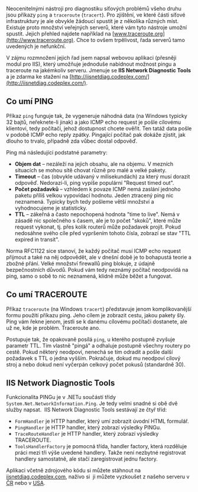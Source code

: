 <!-- dcterms:identifier = aspnetcz#265 -->
<!-- dcterms:title = IIS Network Diagnostic Tools: Ping a Traceroute pro váš server -->
<!-- dcterms:abstract = Neocenitelnými nástroji pro diagnostiku síťových problémů všeho druhu jsou příkazy ping a traceroute (tracert). Pro zjištění, ve které části síťové infrastruktury je ale obvykle žádoucí spustit je z několika různých míst. Existuje proto množství veřejných serverů, které vám tyto nástroje umožní spustit. Ukážeme si, jak takovou službu napsat v ASP.NET a provozovat na IIS. -->
<!-- np9:categoryId = 4 -->
<!-- x4w:category = Programování -->
<!-- np9:authorId = 1 -->
<!-- np9:authorEmail = michal.valasek@altairis.cz -->
<!-- dcterms:creator = Michal Altair Valášek -->
<!-- dcterms:created = 2010-05-22T18:03:17.313+02:00 -->
<!-- dcterms:dateAccepted = 2010-05-22T18:03:17.313+02:00 -->

Neocenitelnými nástroji pro diagnostiku síťových problémů všeho druhu jsou příkazy `ping` a `traceroute` (`tracert`). Pro zjištění, ve které části síťové infrastruktury je ale obvykle žádoucí spustit je z několika různých míst. Existuje proto množství veřejných serverů, které vám tyto nástroje umožní spustit. Jejich přehled najdete například na [www.traceroute.org](http://www.traceroute.org). Chce to ovšem trpělivost, řada serverů tamo uvedených je nefunkční.

V zájmu rozmnožení jejich řad jsem napsal webovou aplikaci (přesněji modul pro IIS), který umožňuje jednoduše nabídnout možnost pingu a traceroute na jakémkoliv serveru. Jmenuje se **IIS Network Diagnostic Tools** a je zdarma ke stažení na [http://iisnetdiag.codeplex.com/](http://iisnetdiag.codeplex.com/).

## Co umí PING

Příkaz `ping` funguje tak, že vygeneruje náhodná data (na Windows typicky 32 bajtů, neřeknete-li jinak) a jako ICMP echo request je pošle cílovému klientovi, tedy počítači, jehož dostupnost chcete ověřit. Ten tatáž data pošle v podobě ICMP echo reply zpátky. Pingající počítač pak dokáže zjistit, jak dlouho to trvalo, případně zda vůbec dostal odpověď.

Ping má následující podstatné parametry:

*   **Objem dat** – nezáleží na jejich obsahu, ale na objemu. V mezních situacích se mohou sítě chovat různě pro malé a velké pakety. 
*   **Timeout** – čas (obvykle udávaný v milisekundách) za který musí dorazit odpověď. Nedorazí-li, ping vypíše populární "Request timed out". 
*   **Počet požadavků** – vzhledem k povaze ICMP nemá zaslání jednoho paketu příliš velkou vypovídací hodnotu. Jeden ztracený ping nic neznamená. Typicky bych tedy pošleme větší množství a vyhodnocujeme je statisticky. 
*   **TTL** – zákeřná a často nepochopená hodnota "time to live". Nemá v zásadě nic společného s časem, ale je to počet "skoků", které může request vykonat, tj. přes kolik routerů může požadavek projít. Pokud nedosáhne svého cíle před vypršením tohoto čísla, zobrazí se stav "TTL expired in transit".   

Norma RFC1122 sice stanoví, že každý počítač musí ICMP echo request přijmout a také na něj odpovědět, ale v dnešní době je to bohapustá teorie a zbožné přání. Velké množství firewallů ping blokuje, z údajně bezpečnostních důvodů. Pokud vám tedy neznámý počítač neodpovídá na ping, samo o sobě to nic neznamená, klidně může běžet a fungovat.

## Co umí TRACEROUTE

Příkaz `traceroute` (na Windows `tracert`) představuje jenom komplikovanější formu použití příkazu ping. Jeho cílem je zobrazit cestu, jakou pakety šly. Ping vám řekne jenom, jestli se k danému cílovému počítači dostanete, ale už ne, kde je problém. Traceroute ano.

Postupuje tak, že opakovaně posílá `ping`, u kterého postupně zvyšuje parametr TTL. Tím vlastně "pingá" a odhaluje postupně všechny routery po cestě. Pokud některý neodpoví, nenechá se tím odradit a pošle další požadavek s TTL o jedna vyšším. Pokračuje, dokud mu neodpoví cílový stroj a nebo dokud není vyčerpán celkový počet pokusů (standardně 30).

## IIS Network Diagnostic Tools

Funkcionalita PINGu je v .NETu součástí třídy `System.Net.NetworkInformation.Ping`. Je tedy velmi snadné si obě dvě služby napsat.  IIS Network Diagnostic Tools sestávají ze čtyř tříd:

*   `FormHandler` je HTTP handler, který umí zobrazit úvodní HTML formulář. 
*   `PingHandler` je HTTP handler, který zobrazí výsledky PINGu. 
*   `TraceRouteHandler` je HTTP handler, který zobrazí výsledky TRACEROUTE. 
*   `ToolsHandlerFactory` je pomocná třída, handler factory, která rozděluje práci mezi tři výše uvedené handlery. Takže není nezbytné registrovat handlery samostatně, ale stačí zaregistrovat jednu factory.   

Aplikaci včetně zdrojového kódu si můžete stáhnout na [iisnetdiag.codeplex.com](http://iisnetdiag.codeplex.com/), naživo si  ji můžete vyzkoušet z našeho serveru v [ČR](http://www7.v.altairis.cz/iisnetdiag.axd) nebo v [USA](http://www6.v.altairis.cz/iisnetdiag.axd).